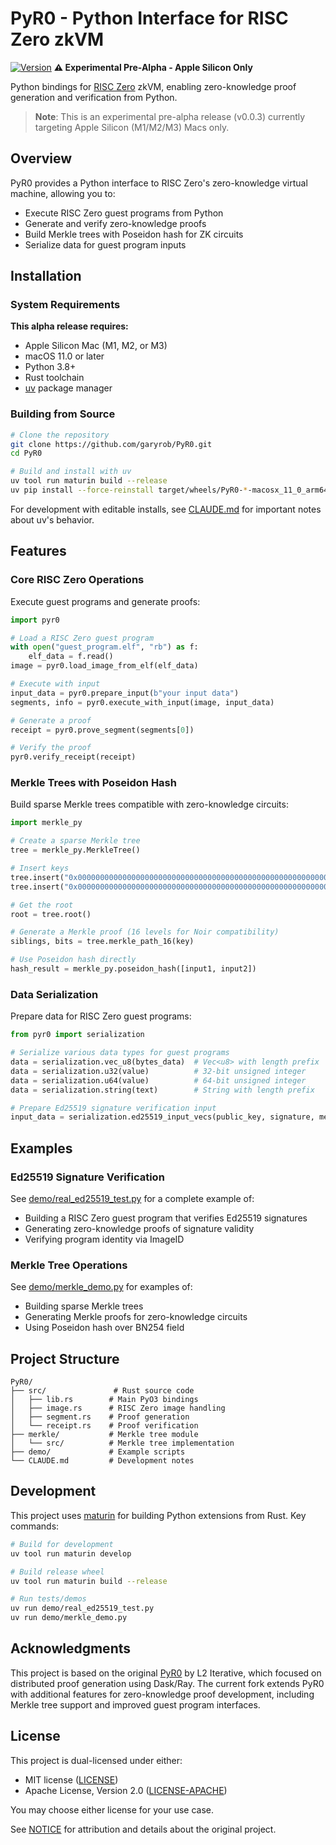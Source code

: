 # PyR0 - Python Interface for RISC Zero zkVM

[![Version](https://img.shields.io/badge/version-0.0.3-orange)](https://github.com/garyrob/PyR0/releases)
**⚠️ Experimental Pre-Alpha - Apple Silicon Only**

Python bindings for [RISC Zero](https://www.risczero.com/) zkVM, enabling zero-knowledge proof generation and verification from Python.

> **Note**: This is an experimental pre-alpha release (v0.0.3) currently targeting Apple Silicon (M1/M2/M3) Macs only.

## Overview

PyR0 provides a Python interface to RISC Zero's zero-knowledge virtual machine, allowing you to:
- Execute RISC Zero guest programs from Python
- Generate and verify zero-knowledge proofs
- Build Merkle trees with Poseidon hash for ZK circuits
- Serialize data for guest program inputs

## Installation

### System Requirements

**This alpha release requires:**
- Apple Silicon Mac (M1, M2, or M3)
- macOS 11.0 or later
- Python 3.8+
- Rust toolchain
- [uv](https://docs.astral.sh/uv/) package manager

### Building from Source

```bash
# Clone the repository
git clone https://github.com/garyrob/PyR0.git
cd PyR0

# Build and install with uv
uv tool run maturin build --release
uv pip install --force-reinstall target/wheels/PyR0-*-macosx_11_0_arm64.whl
```

For development with editable installs, see [CLAUDE.md](CLAUDE.md) for important notes about uv's behavior.

## Features

### Core RISC Zero Operations

Execute guest programs and generate proofs:

```python
import pyr0

# Load a RISC Zero guest program
with open("guest_program.elf", "rb") as f:
    elf_data = f.read()
image = pyr0.load_image_from_elf(elf_data)

# Execute with input
input_data = pyr0.prepare_input(b"your input data")
segments, info = pyr0.execute_with_input(image, input_data)

# Generate a proof
receipt = pyr0.prove_segment(segments[0])

# Verify the proof
pyr0.verify_receipt(receipt)
```

### Merkle Trees with Poseidon Hash

Build sparse Merkle trees compatible with zero-knowledge circuits:

```python
import merkle_py

# Create a sparse Merkle tree
tree = merkle_py.MerkleTree()

# Insert keys
tree.insert("0x0000000000000000000000000000000000000000000000000000000000000001")
tree.insert("0x0000000000000000000000000000000000000000000000000000000000000002")

# Get the root
root = tree.root()

# Generate a Merkle proof (16 levels for Noir compatibility)
siblings, bits = tree.merkle_path_16(key)

# Use Poseidon hash directly
hash_result = merkle_py.poseidon_hash([input1, input2])
```

### Data Serialization

Prepare data for RISC Zero guest programs:

```python
from pyr0 import serialization

# Serialize various data types for guest programs
data = serialization.vec_u8(bytes_data)  # Vec<u8> with length prefix
data = serialization.u32(value)          # 32-bit unsigned integer
data = serialization.u64(value)          # 64-bit unsigned integer
data = serialization.string(text)        # String with length prefix

# Prepare Ed25519 signature verification input
input_data = serialization.ed25519_input_vecs(public_key, signature, message)
```

## Examples

### Ed25519 Signature Verification

See [demo/real_ed25519_test.py](demo/real_ed25519_test.py) for a complete example of:
- Building a RISC Zero guest program that verifies Ed25519 signatures
- Generating zero-knowledge proofs of signature validity
- Verifying program identity via ImageID

### Merkle Tree Operations

See [demo/merkle_demo.py](demo/merkle_demo.py) for examples of:
- Building sparse Merkle trees
- Generating Merkle proofs for zero-knowledge circuits
- Using Poseidon hash over BN254 field

## Project Structure

```
PyR0/
├── src/               # Rust source code
│   ├── lib.rs        # Main PyO3 bindings
│   ├── image.rs      # RISC Zero image handling
│   ├── segment.rs    # Proof generation
│   └── receipt.rs    # Proof verification
├── merkle/           # Merkle tree module
│   └── src/          # Merkle tree implementation
├── demo/             # Example scripts
└── CLAUDE.md         # Development notes
```

## Development

This project uses [maturin](https://www.maturin.rs/) for building Python extensions from Rust. Key commands:

```bash
# Build for development
uv tool run maturin develop

# Build release wheel
uv tool run maturin build --release

# Run tests/demos
uv run demo/real_ed25519_test.py
uv run demo/merkle_demo.py
```

## Acknowledgments

This project is based on the original [PyR0](https://github.com/l2iterative/pyr0prover-python) by L2 Iterative, which focused on distributed proof generation using Dask/Ray. The current fork extends PyR0 with additional features for zero-knowledge proof development, including Merkle tree support and improved guest program interfaces.

## License

This project is dual-licensed under either:

- MIT license ([LICENSE](LICENSE))
- Apache License, Version 2.0 ([LICENSE-APACHE](LICENSE-APACHE))

You may choose either license for your use case.

See [NOTICE](NOTICE) for attribution and details about the original project.